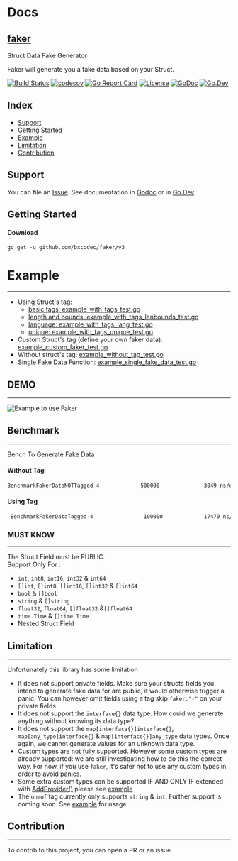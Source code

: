 # Docs

## [faker](#)

Struct Data Fake Generator

Faker will generate you a fake data based on your Struct.

[![Build Status](https://travis-ci.org/bxcodec/faker.svg?branch=master)](https://travis-ci.org/bxcodec/faker)
[![codecov](https://codecov.io/gh/bxcodec/faker/branch/master/graph/badge.svg)](https://codecov.io/gh/bxcodec/faker)
[![Go Report Card](https://goreportcard.com/badge/github.com/bxcodec/faker)](https://goreportcard.com/report/github.com/bxcodec/faker)
[![License](https://img.shields.io/github/license/mashape/apistatus.svg)](https://github.com/bxcodec/faker/blob/master/LICENSE)
[![GoDoc](https://godoc.org/github.com/bxcodec/faker?status.svg)](https://godoc.org/github.com/bxcodec/faker)
[![Go.Dev](https://img.shields.io/badge/go.dev-reference-007d9c?logo=go&logoColor=white)](https://pkg.go.dev/github.com/bxcodec/faker/v3?tab=doc)

## Index

* [Support](#support)
* [Getting Started](#getting-started)
* [Example](#example)
* [Limitation](#limitation)
* [Contribution](#contribution)


## Support

You can file an [Issue](https://github.com/bxcodec/faker/issues/new).
See documentation in [Godoc](https://godoc.org/github.com/bxcodec/faker) or in [Go.Dev](https://pkg.go.dev/github.com/bxcodec/faker/v3?tab=doc)


## Getting Started

#### Download

```shell
go get -u github.com/bxcodec/faker/v3
```
# Example

---

 - Using Struct's tag:
   - [basic tags: example_with_tags_test.go](/example_with_tags_test.go)
   - [length and bounds: example_with_tags_lenbounds_test.go](/example_with_tags_lenbounds_test.go)
   - [language: example_with_tags_lang_test.go](/example_with_tags_lang_test.go)
   - [unique: example_with_tags_unique_test.go](example_with_tags_unique_test.go)
 - Custom Struct's tag (define your own faker data): [example_custom_faker_test.go](/example_custom_faker_test.go)
 - Without struct's tag: [example_without_tag_test.go](/example_without_tag_test.go)
 - Single Fake Data Function: [example_single_fake_data_test.go](/example_single_fake_data_test.go)

## DEMO

---

![Example to use Faker](https://cdn-images-1.medium.com/max/800/1*AkMbxngg7zfvtWiuvFb4Mg.gif)

## Benchmark

---

Bench To Generate Fake Data
#### Without Tag
```bash
BenchmarkFakerDataNOTTagged-4             500000              3049 ns/op             488 B/op         20 allocs/op
```

#### Using Tag
```bash
 BenchmarkFakerDataTagged-4                100000             17470 ns/op             380 B/op         26 allocs/op
```

### MUST KNOW

---

The Struct Field must be PUBLIC.<br>
Support Only For :

* `int`, `int8`, `int16`, `int32` & `int64`
* `[]int`, `[]int8`, `[]int16`, `[]int32` & `[]int64`
* `bool` & `[]bool`
* `string` & `[]string`
* `float32`, `float64`, `[]float32` &`[]float64`
* `time.Time` & `[]time.Time`
* Nested Struct Field

## Limitation

---

Unfortunately this library has some limitation
* It does not support private fields. Make sure your structs fields you intend to generate fake data for are public, it would otherwise trigger a panic. You can however omit fields using a tag skip `faker:"-"` on your private fields.
* It does not support the `interface{}` data type. How could we generate anything without knowing its data type?
* It does not support the `map[interface{}]interface{}`, `map[any_type]interface{}` & `map[interface{}]any_type` data types. Once again, we cannot generate values for an unknown data type.
* Custom types are not fully supported. However some custom types are already supported: we are still investigating how to do this the correct way. For now, if you use `faker`, it's safer not to use any custom types in order to avoid panics.
* Some extra custom types can be supported IF AND ONLY IF extended with [AddProvider()](https://github.com/bxcodec/faker/blob/9169c33ae9926e5b8f8732909790ee20b10b736a/faker.go#L320) please see [example](example_custom_faker_test.go#L46)
* The `oneof` tag currently only supports `string` & `int`. Further support is coming soon. See [example](example_with_tags_test.go#L53) for usage.

## Contribution

---

To contrib to this project, you can open a PR or an issue.
